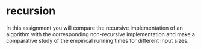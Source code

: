 # recursion
In this assignment you will compare the recursive implementation of an algorithm with the corresponding non-recursive implementation and make a comparative study of the empirical running times for different input sizes.
